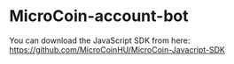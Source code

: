 # MicroCoin-account-bot

You can download the JavaScript SDK from here: <br />
https://github.com/MicroCoinHU/MicroCoin-Javacript-SDK
